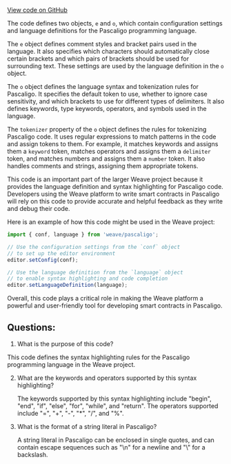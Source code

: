 [View code on GitHub](https://github.com/wandb/weave/weave/frontend/assets/pascaligo.6a73d597.js)

The code defines two objects, `e` and `o`, which contain configuration settings and language definitions for the Pascaligo programming language. 

The `e` object defines comment styles and bracket pairs used in the language. It also specifies which characters should automatically close certain brackets and which pairs of brackets should be used for surrounding text. These settings are used by the language definition in the `o` object.

The `o` object defines the language syntax and tokenization rules for Pascaligo. It specifies the default token to use, whether to ignore case sensitivity, and which brackets to use for different types of delimiters. It also defines keywords, type keywords, operators, and symbols used in the language. 

The `tokenizer` property of the `o` object defines the rules for tokenizing Pascaligo code. It uses regular expressions to match patterns in the code and assign tokens to them. For example, it matches keywords and assigns them a `keyword` token, matches operators and assigns them a `delimiter` token, and matches numbers and assigns them a `number` token. It also handles comments and strings, assigning them appropriate tokens.

This code is an important part of the larger Weave project because it provides the language definition and syntax highlighting for Pascaligo code. Developers using the Weave platform to write smart contracts in Pascaligo will rely on this code to provide accurate and helpful feedback as they write and debug their code. 

Here is an example of how this code might be used in the Weave project:

```javascript
import { conf, language } from 'weave/pascaligo';

// Use the configuration settings from the `conf` object
// to set up the editor environment
editor.setConfig(conf);

// Use the language definition from the `language` object
// to enable syntax highlighting and code completion
editor.setLanguageDefinition(language);
```

Overall, this code plays a critical role in making the Weave platform a powerful and user-friendly tool for developing smart contracts in Pascaligo.
## Questions: 
 1. What is the purpose of this code?
   
   This code defines the syntax highlighting rules for the Pascaligo programming language in the Weave project.

2. What are the keywords and operators supported by this syntax highlighting?
   
   The keywords supported by this syntax highlighting include "begin", "end", "if", "else", "for", "while", and "return". The operators supported include "=", "+", "-", "*", "/", and "%".

3. What is the format of a string literal in Pascaligo?
   
   A string literal in Pascaligo can be enclosed in single quotes, and can contain escape sequences such as "\n" for a newline and "\\" for a backslash.